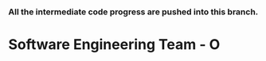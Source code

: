 ### All the intermediate code progress are pushed into this branch.
# Software Engineering Team - O
